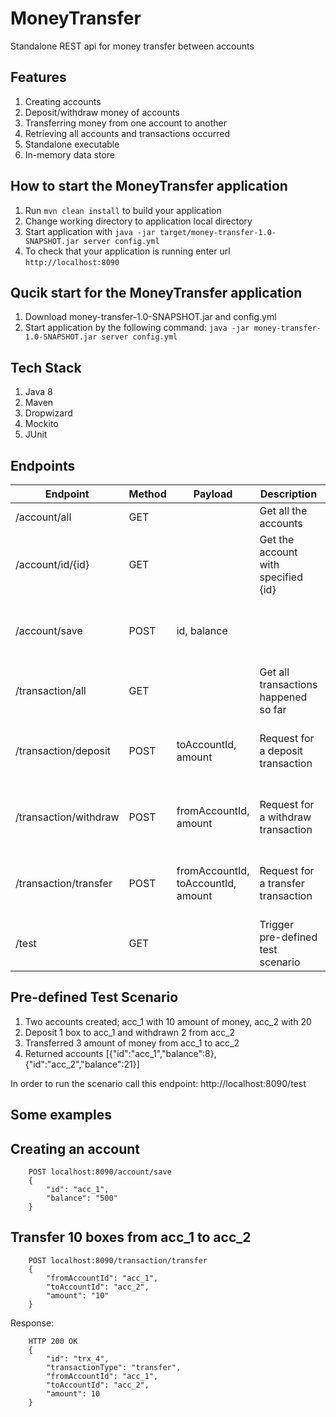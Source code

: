 # MoneyTransfer

Standalone REST api for money transfer between accounts

Features
---

1. Creating accounts
1. Deposit/withdraw money of accounts
1. Transferring money from one account to another
1. Retrieving all accounts and transactions occurred
1. Standalone executable
1. In-memory data store

How to start the MoneyTransfer application
---

1. Run `mvn clean install` to build your application
1. Change working directory to application local directory
1. Start application with `java -jar target/money-transfer-1.0-SNAPSHOT.jar server config.yml`
1. To check that your application is running enter url `http://localhost:8090`

Qucik start for the MoneyTransfer application
---

1. Download money-transfer-1.0-SNAPSHOT.jar and config.yml
1. Start application by the following command: `java -jar money-transfer-1.0-SNAPSHOT.jar server config.yml`

Tech Stack
---

1. Java 8
1. Maven
1. Dropwizard
1. Mockito
1. JUnit

Endpoints
---

| Endpoint              | Method | Payload                             | Description                              | Return                                                             |
|-----------------------|--------|-------------------------------------|------------------------------------------|--------------------------------------------------------------------|
| /account/all          | GET    |                                     | Get all the accounts                     | List of existing accounts                                          |
| /account/id/{id}      | GET    |                                     | Get the account with specified {id}      | An account if found or 404 NOT_FOUND                               |
| /account/save         | POST   | id, balance                         |                                          | Payload back or 400 BAD_REQUEST if something wrong                 |
| /transaction/all      | GET    |                                     | Get all transactions happened so far     | List of transactions                                               |
| /transaction/deposit  | POST   | toAccountId, amount                 | Request for a deposit transaction        | Payload back filled with transactionId, transactionType or 400/404 |
| /transaction/withdraw | POST   | fromAccountId, amount               | Request for a withdraw transaction       | Payload back filled with transactionId, transactionType or 400/404 |
| /transaction/transfer | POST   | fromAccountId, toAccountId, amount  | Request for a transfer transaction       | Payload back filled with transactionId, transactionType or 400/404 |
| /test                 | GET    |                                     | Trigger pre-defined test scenario        | List of existing accounts                                          |

Pre-defined Test Scenario
---
1. Two accounts created; acc_1 with 10 amount of money, acc_2 with 20
1. Deposit 1 box to acc_1 and withdrawn 2 from acc_2
1. Transferred 3 amount of money from acc_1 to acc_2
1. Returned accounts [{"id":"acc_1","balance":8},{"id":"acc_2","balance":21}]

In order to run the scenario call this endpoint: http://localhost:8090/test

Some examples
---

## Creating an account
```
    POST localhost:8090/account/save
    {
        "id": "acc_1",
        "balance": "500"
    }
```
## Transfer 10 boxes from acc_1 to acc_2
```
    POST localhost:8090/transaction/transfer
    {
        "fromAccountId": "acc_1",
        "toAccountId": "acc_2",
        "amount": "10"
    }
```
Response:
```
    HTTP 200 OK
    {
        "id": "trx_4",
        "transactionType": "transfer",
        "fromAccountId": "acc_1",
        "toAccountId": "acc_2",
        "amount": 10
    }
```
